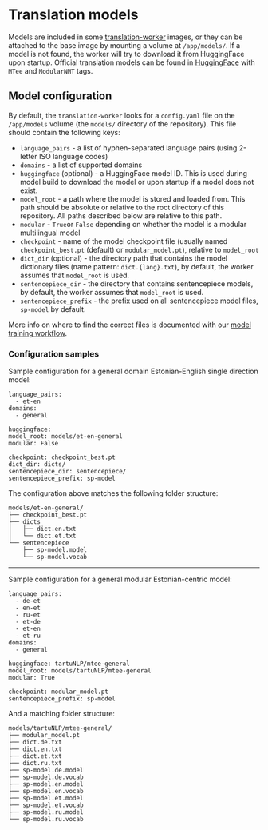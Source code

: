 # Translation models

Models are included in some [translation-worker](https://github.com/project-mtee/translation-worker) images, or they can
be attached to the base image by mounting a volume at `/app/models/`. If a model is not found, the worker will try to
download it from HuggingFace upon startup. Official translation models can be found
in [HuggingFace](https://huggingface.co/models?other=MTee&modularNMT) with `MTee` and `ModularNMT` tags.

## Model configuration

By default, the `translation-worker` looks for a `config.yaml` file on the `/app/models` volume (the `models/` directory
of the repository). This file should contain the following keys:

- `language_pairs` - a list of hyphen-separated language pairs (using 2-letter ISO language codes)
- `domains` - a list of supported domains
- `huggingface` (optional) - a HuggingFace model ID. This is used during model build to download the model or upon
  startup if a model does not exist.
- `model_root` - a path where the model is stored and loaded from. This path should be absolute or relative to the root
  directory of this repository. All paths described below are relative to this path.
- `modular` - `True`or `False` depending on whether the model is a modular multilingual model
- `checkpoint` - name of the model checkpoint file (usually named `checkpoint_best.pt` (default) or `modular_model.pt`),
  relative to `model_root`
- `dict_dir` (optional) - the directory path that contains the model dictionary files (name pattern: `dict.{lang}.txt`),
  by default, the worker assumes that `model_root` is used.
- `sentencepiece_dir` - the directory that contains sentencepiece models, by default, the worker assumes
  that `model_root` is used.
- `sentencepiece_prefix` - the prefix used on all sentencepiece model files, `sp-model` by default.

More info on where to find the correct files is documented with our
[model training workflow](https://github.com/Project-MTee/model_training).

### Configuration samples

Sample configuration for a general domain Estonian-English single direction model:

```
language_pairs:
  - et-en
domains:
  - general

huggingface: 
model_root: models/et-en-general
modular: False

checkpoint: checkpoint_best.pt
dict_dir: dicts/
sentencepiece_dir: sentencepiece/
sentencepiece_prefix: sp-model
```

The configuration above matches the following folder structure:

```
models/et-en-general/
├── checkpoint_best.pt
├── dicts
│   ├── dict.en.txt
│   └── dict.et.txt
└── sentencepiece
    ├── sp-model.model
    └── sp-model.vocab
```

---

Sample configuration for a general modular Estonian-centric model:

```
language_pairs:
  - de-et
  - en-et
  - ru-et
  - et-de
  - et-en
  - et-ru
domains:
  - general

huggingface: tartuNLP/mtee-general
model_root: models/tartuNLP/mtee-general
modular: True

checkpoint: modular_model.pt
sentencepiece_prefix: sp-model
```

And a matching folder structure:

```
models/tartuNLP/mtee-general/
├── modular_model.pt
├── dict.de.txt
├── dict.en.txt
├── dict.et.txt
├── dict.ru.txt
├── sp-model.de.model
├── sp-model.de.vocab
├── sp-model.en.model
├── sp-model.en.vocab
├── sp-model.et.model
├── sp-model.et.vocab
├── sp-model.ru.model
└── sp-model.ru.vocab
```